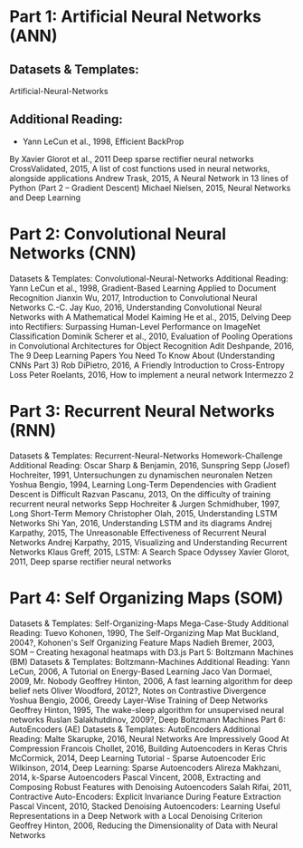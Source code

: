 # Part 1: Artificial Neural Networks (ANN)
## Datasets & Templates:
Artificial-Neural-Networks
## Additional Reading:
<ul>
  <li>
    Yann LeCun et al., 1998, Efficient BackProp
  </li>
</ul>

By Xavier Glorot et al., 2011 Deep sparse rectifier neural networks
CrossValidated, 2015, A list of cost functions used in neural networks, alongside applications
Andrew Trask, 2015, A Neural Network in 13 lines of Python (Part 2 – Gradient Descent)
Michael Nielsen, 2015, Neural Networks and Deep Learning
# Part 2: Convolutional Neural Networks (CNN)
Datasets & Templates:
Convolutional-Neural-Networks
Additional Reading:
Yann LeCun et al., 1998, Gradient-Based Learning Applied to Document Recognition
Jianxin Wu, 2017, Introduction to Convolutional Neural Networks
C.-C. Jay Kuo, 2016, Understanding Convolutional Neural Networks with A Mathematical Model
Kaiming He et al., 2015, Delving Deep into Rectifiers: Surpassing Human-Level Performance on ImageNet Classification
Dominik Scherer et al., 2010, Evaluation of Pooling Operations in Convolutional Architectures for Object Recognition
Adit Deshpande, 2016, The 9 Deep Learning Papers You Need To Know About (Understanding CNNs Part 3)
Rob DiPietro, 2016, A Friendly Introduction to Cross-Entropy Loss
Peter Roelants, 2016, How to implement a neural network Intermezzo 2
# Part 3: Recurrent Neural Networks (RNN)
Datasets & Templates:
Recurrent-Neural-Networks
Homework-Challenge
Additional Reading:
Oscar Sharp & Benjamin, 2016, Sunspring
Sepp (Josef) Hochreiter, 1991, Untersuchungen zu dynamischen neuronalen Netzen
Yoshua Bengio, 1994, Learning Long-Term Dependencies with Gradient Descent is Difficult
Razvan Pascanu, 2013, On the difficulty of training recurrent neural networks
Sepp Hochreiter & Jurgen Schmidhuber, 1997, Long Short-Term Memory
Christopher Olah, 2015, Understanding LSTM Networks
Shi Yan, 2016, Understanding LSTM and its diagrams
Andrej Karpathy, 2015, The Unreasonable Effectiveness of Recurrent Neural Networks
Andrej Karpathy, 2015, Visualizing and Understanding Recurrent Networks
Klaus Greff, 2015, LSTM: A Search Space Odyssey
Xavier Glorot, 2011, Deep sparse rectifier neural networks
# Part 4: Self Organizing Maps (SOM)
Datasets & Templates:
Self-Organizing-Maps
Mega-Case-Study
Additional Reading:
Tuevo Kohonen, 1990, The Self-Organizing Map
Mat Buckland, 2004?, Kohonen's Self Organizing Feature Maps
Nadieh Bremer, 2003, SOM – Creating hexagonal heatmaps with D3.js
Part 5: Boltzmann Machines (BM)
Datasets & Templates:
Boltzmann-Machines
Additional Reading:
Yann LeCun, 2006, A Tutorial on Energy-Based Learning
Jaco Van Dormael, 2009, Mr. Nobody
Geoffrey Hinton, 2006, A fast learning algorithm for deep belief nets
Oliver Woodford, 2012?, Notes on Contrastive Divergence
Yoshua Bengio, 2006, Greedy Layer-Wise Training of Deep Networks
Geoffrey Hinton, 1995, The wake-sleep algorithm for unsupervised neural networks
Ruslan Salakhutdinov, 2009?, Deep Boltzmann Machines
Part 6: AutoEncoders (AE)
Datasets & Templates:
AutoEncoders
Additional Reading:
Malte Skarupke, 2016, Neural Networks Are Impressively Good At Compression
Francois Chollet, 2016, Building Autoencoders in Keras
Chris McCormick, 2014, Deep Learning Tutorial - Sparse Autoencoder
Eric Wilkinson, 2014, Deep Learning: Sparse Autoencoders
Alireza Makhzani, 2014, k-Sparse Autoencoders
Pascal Vincent, 2008, Extracting and Composing Robust Features with Denoising Autoencoders
Salah Rifai, 2011, Contractive Auto-Encoders: Explicit Invariance During Feature Extraction
Pascal Vincent, 2010, Stacked Denoising Autoencoders: Learning Useful Representations in a Deep Network with a Local Denoising Criterion
Geoffrey Hinton, 2006, Reducing the Dimensionality of Data with Neural Networks
